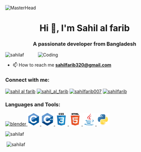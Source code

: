 ![MasterHead](https://i.pinimg.com/originals/4a/fc/9b/4afc9b072b54a7e23b750bccf5d941cc.gif)
<h1 align="center">Hi 👋, I'm Sahil al farib</h1>
<h3 align="center">A passionate developer from Bangladesh</h3>
<img align="right" alt="Coding" width="400" src="https://i.pinimg.com/originals/c2/34/ba/c234babb3445ee509569b656ada08cef.gif">

<p align="left"> <img src="https://komarev.com/ghpvc/?username=sahilaf&label=Profile%20views&color=0e75b6&style=flat" alt="sahilaf" /> </p>

- 📫 How to reach me **sahilfarib320@gmail.com**

<h3 align="left">Connect with me:</h3>
<p align="left">
<a href="https://fb.com/sahil al farib" target="blank"><img align="center" src="https://raw.githubusercontent.com/rahuldkjain/github-profile-readme-generator/master/src/images/icons/Social/facebook.svg" alt="sahil al farib" height="30" width="40" /></a>
<a href="https://instagram.com/sahil_al_farib" target="blank"><img align="center" src="https://raw.githubusercontent.com/rahuldkjain/github-profile-readme-generator/master/src/images/icons/Social/instagram.svg" alt="sahil_al_farib" height="30" width="40" /></a>
<a href="https://codeforces.com/profile/sahilfarib007" target="blank"><img align="center" src="https://raw.githubusercontent.com/rahuldkjain/github-profile-readme-generator/master/src/images/icons/Social/codeforces.svg" alt="sahilfarib007" height="30" width="40" /></a>
<a href="https://www.leetcode.com/sahilfarib" target="blank"><img align="center" src="https://raw.githubusercontent.com/rahuldkjain/github-profile-readme-generator/master/src/images/icons/Social/leet-code.svg" alt="sahilfarib" height="30" width="40" /></a>
</p>

<h3 align="left">Languages and Tools:</h3>
<p align="left"> <a href="https://www.blender.org/" target="_blank" rel="noreferrer"> <img src="https://download.blender.org/branding/community/blender_community_badge_white.svg" alt="blender" width="40" height="40"/> </a> <a href="https://www.cprogramming.com/" target="_blank" rel="noreferrer"> <img src="https://raw.githubusercontent.com/devicons/devicon/master/icons/c/c-original.svg" alt="c" width="40" height="40"/> </a> <a href="https://www.w3schools.com/cpp/" target="_blank" rel="noreferrer"> <img src="https://raw.githubusercontent.com/devicons/devicon/master/icons/cplusplus/cplusplus-original.svg" alt="cplusplus" width="40" height="40"/> </a> <a href="https://www.w3schools.com/css/" target="_blank" rel="noreferrer"> <img src="https://raw.githubusercontent.com/devicons/devicon/master/icons/css3/css3-original-wordmark.svg" alt="css3" width="40" height="40"/> </a> <a href="https://www.w3.org/html/" target="_blank" rel="noreferrer"> <img src="https://raw.githubusercontent.com/devicons/devicon/master/icons/html5/html5-original-wordmark.svg" alt="html5" width="40" height="40"/> </a> <a href="https://www.java.com" target="_blank" rel="noreferrer"> <img src="https://raw.githubusercontent.com/devicons/devicon/master/icons/java/java-original.svg" alt="java" width="40" height="40"/> </a> <a href="https://www.python.org" target="_blank" rel="noreferrer"> <img src="https://raw.githubusercontent.com/devicons/devicon/master/icons/python/python-original.svg" alt="python" width="40" height="40"/> </a> </p>

<p><img align="center" src="https://github-readme-stats.vercel.app/api/top-langs?username=sahilaf&show_icons=true&locale=en&layout=compact" alt="sahilaf" /></p>

<p>&nbsp;<img align="center" src="https://github-readme-stats.vercel.app/api?username=sahilaf&show_icons=true&locale=en" alt="sahilaf" /></p>

